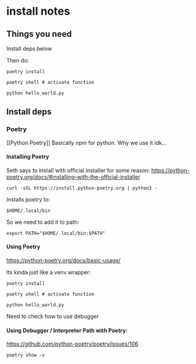 
# install notes
## Things you need
Install deps below

Then do:
```
poetry install

poetry shell # activate function

python hello_world.py
```



## Install deps
### Poetry
[[Python Poetry]]
Basically npm for python. Why we use it idk...

#### Installing Poetry
Seth says to install with official installer for some reason:
<https://python-poetry.org/docs/#installing-with-the-official-installer>


```
curl -sSL https://install.python-poetry.org | python3 -
```

Installs poetry to:
```
$HOME/.local/bin
```
So we need to add it to path:
```
export PATH="$HOME/.local/bin:$PATH"
```


#### Using Poetry
<https://python-poetry.org/docs/basic-usage/>

Its kinda just like a venv wrapper:
```
poetry install

poetry shell # activate function

python hello_world.py

```
Need to check how to use debugger
#### Using Debugger / Interpreter Path with Poetry:
<https://github.com/python-poetry/poetry/issues/106>
```
poetry show -v
```


